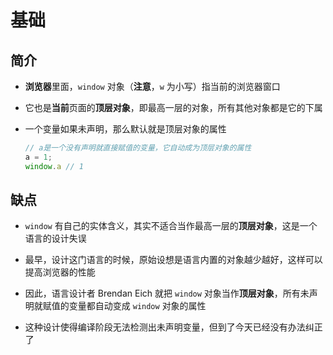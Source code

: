 # 基础

## 简介

  - **浏览器**里面，`window` 对象（**注意**，`w` 为小写）指当前的浏览器窗口

  - 它也是**当前**页面的**顶层对象**，即最高一层的对象，所有其他对象都是它的下属

  - 一个变量如果未声明，那么默认就是顶层对象的属性

    ```javascript
    // a是一个没有声明就直接赋值的变量，它自动成为顶层对象的属性
    a = 1;
    window.a // 1
    ```

## 缺点

  - `window` 有自己的实体含义，其实不适合当作最高一层的**顶层对象**，这是一个语言的设计失误

  - 最早，设计这门语言的时候，原始设想是语言内置的对象越少越好，这样可以提高浏览器的性能

  - 因此，语言设计者 Brendan Eich 就把 `window` 对象当作**顶层对象**，所有未声明就赋值的变量都自动变成 `window` 对象的属性

  - 这种设计使得编译阶段无法检测出未声明变量，但到了今天已经没有办法纠正了
